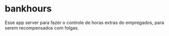 # bankhours
Esse app server para fazer o controle de horas extras do empregados, para serem recompensados com folgas.
